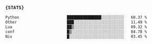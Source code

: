 ### `{STATS}` 
<!--START_SECTION:waka-->

```txt
Python                     ███████████████░░░░░░░░░░   60.37 %
Other                      ███░░░░░░░░░░░░░░░░░░░░░░   11.49 %
Lua                        ██▒░░░░░░░░░░░░░░░░░░░░░░   09.32 %
conf                       █▒░░░░░░░░░░░░░░░░░░░░░░░   04.78 %
Nix                        █░░░░░░░░░░░░░░░░░░░░░░░░   03.45 %
```

<!--END_SECTION:waka-->

